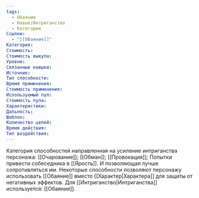 ```yaml
---
tags:
  - Обаяние
  - Навык/Интриганство
  - Категория
Ссылки:
  - "[[Обаяние]]"
Категория: 
Стоимость:
Стоимость выкупа:
Уровни:
Связанные навыки:
Источник:
Тип способности:
Время применения:
Стоимость применения:
Используемый пул:
Стоимость пула:
Характеристики:
Дальность:
Шаблон:
Количество целей:
Время действия:
Тип воздействия:
---
```

Категория способностей направленная на усиление интриганства персонажа: [[Очарование]]; [[Обман]]; [[Провокация]]; Попытки привести собеседника в [[Ярость]]. И позволяющая лучше сопротивляться им. Некоторые способности позволяют персонажу использовать [[Обаяние]] вместо [[Характер|Характера]] для защиты от негативных эффектов. Для [[Интриганство|Интриганства]] используется: [[Обаяние]].
